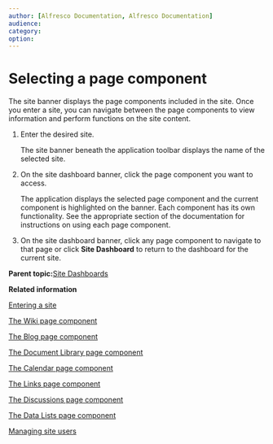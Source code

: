 ```yaml
---
author: [Alfresco Documentation, Alfresco Documentation]
audience: 
category: 
option: 
---
```


# Selecting a page component

The site banner displays the page components included in the site. Once you enter a site, you can navigate between the page components to view information and perform functions on the site content.

1.  Enter the desired site.

    The site banner beneath the application toolbar displays the name of the selected site.

2.  On the site dashboard banner, click the page component you want to access.

    The application displays the selected page component and the current component is highlighted on the banner. Each component has its own functionality. See the appropriate section of the documentation for instructions on using each page component.

3.  On the site dashboard banner, click any page component to navigate to that page or click **Site Dashboard** to return to the dashboard for the current site.


**Parent topic:**[Site Dashboards](../concepts/site-using.md)

**Related information**  


[Entering a site](dashboard-site-enter.md)

[The Wiki page component](../concepts/wiki-intro.md)

[The Blog page component](../concepts/blog-intro.md)

[The Document Library page component](../concepts/library-intro.md)

[The Calendar page component](../concepts/calendar-intro.md)

[The Links page component](../concepts/links-intro.md)

[The Discussions page component](../concepts/discussions-intro.md)

[The Data Lists page component](../concepts/datalists-intro.md)

[Managing site users](../concepts/members-manage.md)

